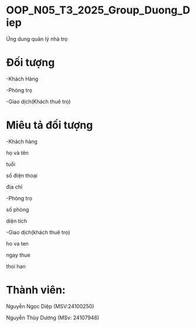 # OOP_N05_T3_2025_Group_Duong_Diep

Ứng dung quản lý nhà trọ

# Đối tượng

-Khách Hàng

-Phòng trọ

-Giao dịch(Khách thuê trọ)

# Miêu tả đối tượng
-Khách hàng

họ và tên

tuổi

số điện thoại

địa chỉ 

-Phòng trọ

số phòng

diện tích

-Giao dịch(khách thuê trọ)

ho va ten

ngay thue 

thoi han

# Thành viên:

Nguyễn Ngọc Diệp (MSV:24100250)

Nguyễn Thùy Dương (MSv: 24107946)
